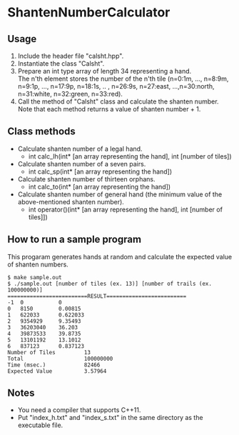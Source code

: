# ShantenNumberCalculator

## Usage
1. Include the header file "calsht.hpp".
2. Instantiate the class "Calsht".
3. Prepare an int type array of length 34 representing a hand.<br>
The n'th element stores the number of the n'th tile (n=0:1m, ..., n=8:9m, n=9:1p, ..., n=17:9p, n=18:1s, .. , n=26:9s, n=27:east, ...,n=30:north, n=31:white, n=32:green, n=33:red).
3. Call the method of "Calsht" class and calculate the shanten number. Note that each method returns a value of shanten number + 1.

## Class methods
- Calculate shanten number of a legal hand.
  - int calc_lh(int* [an array representing the hand], int [number of tiles])
- Calculate shanten number of a seven pairs.
  - int calc_sp(int* [an array representing the hand])
- Calculate shanten number of thirteen orphans.
  - int calc_to(int* [an array representing the hand])
- Calculate shanten number of general hand (the minimum value of the above-mentioned shanten number).
  - int operator()(int* [an array representing the hand], int [number of tiles]])

## How to run a sample program
This progaram generates hands at random and calculate the expected value of shanten numbers.
~~~shell{
$ make sample.out
$ ./sample.out [number of tiles (ex. 13)] [number of trails (ex. 100000000)]
=========================RESULT=========================
-1  0           0
0   8150        0.00815
1   622033      0.622033
2   9354929     9.35493
3   36203040    36.203
4   39873533    39.8735
5   13101192    13.1012
6   837123      0.837123
Number of Tiles         13
Total                   100000000
Time (msec.)            82466
Expected Value          3.57964
~~~
## Notes
- You need a compiler that supports C++11.
- Put "index_h.txt" and "index_s.txt" in the same directory as the executable file.
